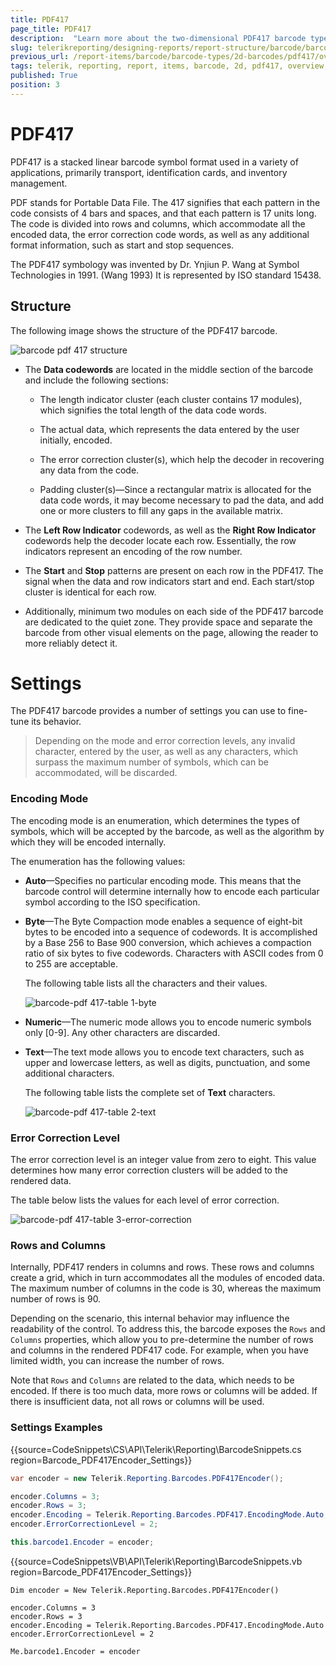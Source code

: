 ```yaml
---
title: PDF417
page_title: PDF417
description:  "Learn more about the two-dimensional PDF417 barcode type supported by the Telerik Reporting Barcode report item."
slug: telerikreporting/designing-reports/report-structure/barcode/barcode-types/2d-barcodes/pdf417/overview
previous_url: /report-items/barcode/barcode-types/2d-barcodes/pdf417/overview, /report-items/barcode/barcode-types/2d-barcodes/pdf417/settings
tags: telerik, reporting, report, items, barcode, 2d, pdf417, overview, settings
published: True
position: 3
---
```


# PDF417 

PDF417 is a stacked linear barcode symbol format used in a variety of applications, primarily transport, identification cards, and inventory management. 

PDF stands for Portable Data File. The 417 signifies that each pattern in the code consists of 4 bars and spaces, and that each pattern is 17 units long. The code is divided into rows and columns, which accommodate all the encoded data, the error correction code words, as well as any additional format information, such as start and stop sequences. 

The PDF417 symbology was invented by Dr. Ynjiun P. Wang at Symbol Technologies in 1991. (Wang 1993) It is represented by ISO standard 15438. 

## Structure

The following image shows the structure of the PDF417 barcode. 

![barcode pdf 417 structure](images/Barcodes/barcode-pdf417-structure.png)

* The __Data codewords__ are located in the middle section of the barcode and include the following sections: 

  * The length indicator cluster (each cluster contains 17 modules), which signifies the total length of the data code words. 

  * The actual data, which represents the data entered by the user initially, encoded.

  * The error correction cluster(s), which help the decoder in recovering any data from the code. 

  * Padding cluster(s)&mdash;Since a rectangular matrix is allocated for the data code words, it may become necessary to pad the data, and add one or more clusters to fill any gaps in the available matrix. 

* The __Left Row Indicator__ codewords, as well as the __Right Row Indicator__ codewords help the decoder locate each row. Essentially, the row indicators represent an encoding of the row number. 

* The __Start__ and __Stop__ patterns are present on each row in the PDF417. The signal when the data and row indicators start and end. Each start/stop cluster is identical for each row. 

* Additionally, minimum two modules on each side of the PDF417 barcode are dedicated to the quiet zone. They provide space and separate the barcode from other visual elements on the page, allowing the reader to more reliably detect it.

# Settings

The PDF417 barcode provides a number of settings you can use to fine-tune its behavior. 

> Depending on the mode and error correction levels, any invalid character, entered by the user, as well as any characters, which surpass the maximum number of symbols, which can be accommodated, will be discarded. 

### Encoding Mode

The encoding mode is an enumeration, which determines the types of symbols, which will be accepted by the barcode, as well as the algorithm by which they will be encoded internally. 

The enumeration has the following values:             

* __Auto__&mdash;Specifies no particular encoding mode. This means that the barcode control will determine internally how to encode each particular symbol according to the ISO specification. 

* __Byte__&mdash;The Byte Compaction mode enables a sequence of eight-bit bytes to be encoded into a sequence of codewords. It is accomplished by a Base 256 to Base 900 conversion, which achieves a compaction ratio of six bytes to five codewords. Characters with ASCII codes from 0 to 255 are acceptable. 

  The following table lists all the characters and their values. 

  ![barcode-pdf 417-table 1-byte](images/Barcodes/barcode-pdf417-table1-byte.png)

* __Numeric__&mdash;The numeric mode allows you to encode numeric symbols only [0-9]. Any other characters are discarded. 

* __Text__&mdash;The text mode allows you to encode text characters, such as upper and lowercase letters, as well as digits, punctuation, and some additional characters. 

  The following table lists the complete set of __Text__ characters. 

  ![barcode-pdf 417-table 2-text](images/Barcodes/barcode-pdf417-table2-text.png)

### Error Correction Level

The error correction level is an integer value from zero to eight. This value determines how many error correction clusters will be added to the rendered data. 

The table below lists the values for each level of error correction.

![barcode-pdf 417-table 3-error-correction](images/Barcodes/barcode-pdf417-table3-error-correction.png)

### Rows and Columns

Internally, PDF417 renders in columns and rows. These rows and columns create a grid, which in turn accommodates all the modules of encoded data. The maximum number of columns in the code is 30, whereas the maximum number of rows is 90. 

Depending on the scenario, this internal behavior may influence the readability of the control. To address this, the barcode exposes the `Rows` and `Columns` properties, which allow you to pre-determine the number of rows and columns in the rendered PDF417 code. For example, when you have limited width, you can increase the number of rows. 

Note that  `Rows` and `Columns` are related to the data, which needs to be encoded. If there is too much data, more rows or columns will be added. If there is insufficient data, not all rows or columns will be used. 

### Settings Examples

{{source=CodeSnippets\CS\API\Telerik\Reporting\BarcodeSnippets.cs region=Barcode_PDF417Encoder_Settings}}
````cs
var encoder = new Telerik.Reporting.Barcodes.PDF417Encoder();

encoder.Columns = 3;
encoder.Rows = 3;
encoder.Encoding = Telerik.Reporting.Barcodes.PDF417.EncodingMode.Auto;
encoder.ErrorCorrectionLevel = 2;

this.barcode1.Encoder = encoder;
````
{{source=CodeSnippets\VB\API\Telerik\Reporting\BarcodeSnippets.vb region=Barcode_PDF417Encoder_Settings}}
````vbnet
Dim encoder = New Telerik.Reporting.Barcodes.PDF417Encoder()

encoder.Columns = 3
encoder.Rows = 3
encoder.Encoding = Telerik.Reporting.Barcodes.PDF417.EncodingMode.Auto
encoder.ErrorCorrectionLevel = 2

Me.barcode1.Encoder = encoder
````
 
